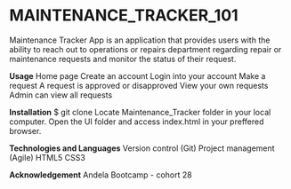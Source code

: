 # MAINTENANCE_TRACKER_101
Maintenance Tracker App is an application that provides users with the ability to reach out to operations or repairs department regarding repair or maintenance requests and monitor the status of their request.

**Usage**
Home page
Create an account
Login into your account
Make a request
A request is approved or disapproved
View your own requests
Admin can view all requests

**Installation**
 $ git clone 
Locate Maintenance_Tracker folder in your local computer.
Open the UI folder and access index.html in your preffered browser.

**Technologies and Languages**
Version control (Git)
Project management (Agile)
HTML5
CSS3

**Acknowledgement**
Andela Bootcamp - cohort 28
